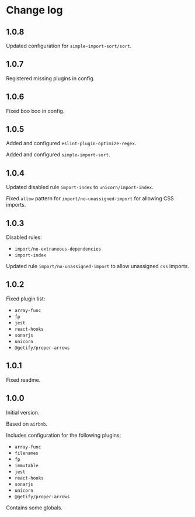 # Change log

## 1.0.8

Updated configuration for `simple-import-sort/sort`.


## 1.0.7

Registered missing plugins in config.


## 1.0.6

Fixed boo boo in config.


## 1.0.5

Added and configured `eslint-plugin-optimize-regex`.

Added and configured `simple-import-sort`.


## 1.0.4

Updated disabled rule `import-index` to `unicorn/import-index`.

Fixed `allow` pattern for `import/no-unassigned-import` for allowing CSS imports.


## 1.0.3

Disabled rules:
- `import/no-extraneous-dependencies`
- `import-index`

Updated rule `import/no-unassigned-import`
to allow unassigned `css` imports.


## 1.0.2

Fixed plugin list:
- `array-func`
- `fp`
- `jest`
- `react-hooks`
- `sonarjs`
- `unicorn`
- `@getify/proper-arrows`


## 1.0.1

Fixed readme.


## 1.0.0

Initial version.

Based on `airbnb`.

Includes configuration
for the following plugins:
- `array-func`
- `filenames`
- `fp`
- `immutable`
- `jest`
- `react-hooks`
- `sonarjs`
- `unicorn`
- `@getify/proper-arrows`

Contains some globals.
